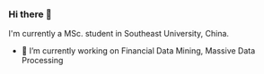 ### Hi there 👋

I'm currently a MSc. student in Southeast University, China. 
- 🔭 I’m currently working on Financial Data Mining, Massive Data Processing


<!--
**yizu14/yizu14** is a ✨ _special_ ✨ repository because its `README.md` (this file) appears on your GitHub profile.

Here are some ideas to get you started:

I'm currently a MSc. student in Southeast University, China. 
- 🔭 I’m currently working on Financial Data Mining, Massive Data Processing 
- 🌱 I’m currently learning ...
-->
